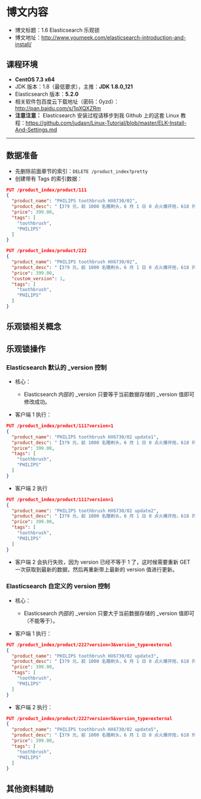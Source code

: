 # 博文内容

- 博文标题：1.6 Elasticsearch 乐观锁
- 博文地址：<http://www.youmeek.com/elasticsearch-introduction-and-install/>


## 课程环境

- **CentOS 7.3 x64**
- JDK 版本：1.8（最低要求），主推：**JDK 1.8.0_121**
- Elasticsearch 版本：**5.2.0**
- 相关软件包百度云下载地址（密码：0yzd）：<http://pan.baidu.com/s/1qXQXZRm>
- **注意注意：** Elasticsearch 安装过程请移步到我 Github 上的这套 Linux 教程：<https://github.com/judasn/Linux-Tutorial/blob/master/ELK-Install-And-Settings.md>

------------------------


## 数据准备

- 先删除前面章节的索引：`DELETE /product_index?pretty`
- 创建带有 Tags 的索引数据：

``` json
PUT /product_index/product/111
{
  "product_name": "PHILIPS toothbrush HX6730/02",
  "product_desc": "【3?9 元，前 1000 名赠刷头，6 月 1 日 0 点火爆开抢，618 开门红巅峰 48 小时，抢先加入购物车】飞利浦畅销款，万千好评！深入净齿，智能美白！",
  "price": 399.00,
  "tags": [
    "toothbrush",
    "PHILIPS"
  ]
}

PUT /product_index/product/222
{
  "product_name": "PHILIPS toothbrush HX6730/02",
  "product_desc": "【3?9 元，前 1000 名赠刷头，6 月 1 日 0 点火爆开抢，618 开门红巅峰 48 小时，抢先加入购物车】飞利浦畅销款，万千好评！深入净齿，智能美白！",
  "price": 399.00,
  "custom_version": 1,
  "tags": [
    "toothbrush",
    "PHILIPS"
  ]
}
```

## 乐观锁相关概念


## 乐观锁操作

### Elasticsearch 默认的 _version 控制

- 核心：
	- Elasticsearch 内部的 _version 只要等于当前数据存储的 _version 值即可修改成功。

- 客户端 1 执行：

``` json
PUT /product_index/product/111?version=1
{
  "product_name": "PHILIPS toothbrush HX6730/02 update1",
  "product_desc": "【3?9 元，前 1000 名赠刷头，6 月 1 日 0 点火爆开抢，618 开门红巅峰 48 小时，抢先加入购物车】飞利浦畅销款，万千好评！深入净齿，智能美白！",
  "price": 399.00,
  "tags": [
    "toothbrush",
    "PHILIPS"
  ]
}
```

- 客户端 2 执行

``` json
PUT /product_index/product/111?version=1
{
  "product_name": "PHILIPS toothbrush HX6730/02 update2",
  "product_desc": "【3?9 元，前 1000 名赠刷头，6 月 1 日 0 点火爆开抢，618 开门红巅峰 48 小时，抢先加入购物车】飞利浦畅销款，万千好评！深入净齿，智能美白！",
  "price": 399.00,
  "tags": [
    "toothbrush",
    "PHILIPS"
  ]
}
```

- 客户端 2 会执行失败，因为 version 已经不等于 1 了，这时候需要重新 GET 一次获取到最新的数据，然后再重新带上最新的 version 值进行更新。



### Elasticsearch 自定义的 version 控制

- 核心：
	- Elasticsearch 内部的 _version 只要大于当前数据存储的 _version 值即可（不能等于）。

- 客户端 1 执行：

``` json
PUT /product_index/product/222?version=3&version_type=external
{
  "product_name": "PHILIPS toothbrush HX6730/02 update3",
  "product_desc": "【3?9 元，前 1000 名赠刷头，6 月 1 日 0 点火爆开抢，618 开门红巅峰 48 小时，抢先加入购物车】飞利浦畅销款，万千好评！深入净齿，智能美白！",
  "price": 399.00,
  "tags": [
    "toothbrush",
    "PHILIPS"
  ]
}
```

- 客户端 2 执行：

``` json
PUT /product_index/product/222?version=5&version_type=external
{
  "product_name": "PHILIPS toothbrush HX6730/02 update5",
  "product_desc": "【3?9 元，前 1000 名赠刷头，6 月 1 日 0 点火爆开抢，618 开门红巅峰 48 小时，抢先加入购物车】飞利浦畅销款，万千好评！深入净齿，智能美白！",
  "price": 399.00,
  "tags": [
    "toothbrush",
    "PHILIPS"
  ]
}
```





















## 其他资料辅助




